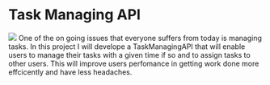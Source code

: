 # Task Managing API
![](https://blog.westkowloon.hk/sites/default/files/glazed_builder_images/2016/07/329af30.jpg)
One of the on going issues that everyone suffers from today is managing tasks. In this project I will develope a TaskManagingAPI that will enable users to manage their tasks with a given time if so and to assign tasks to other users. This will improve users perfomance in getting work done more effcicently and have less headaches.
